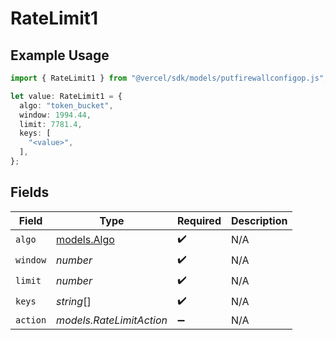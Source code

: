 # RateLimit1

## Example Usage

```typescript
import { RateLimit1 } from "@vercel/sdk/models/putfirewallconfigop.js";

let value: RateLimit1 = {
  algo: "token_bucket",
  window: 1994.44,
  limit: 7781.4,
  keys: [
    "<value>",
  ],
};
```

## Fields

| Field                            | Type                             | Required                         | Description                      |
| -------------------------------- | -------------------------------- | -------------------------------- | -------------------------------- |
| `algo`                           | [models.Algo](../models/algo.md) | :heavy_check_mark:               | N/A                              |
| `window`                         | *number*                         | :heavy_check_mark:               | N/A                              |
| `limit`                          | *number*                         | :heavy_check_mark:               | N/A                              |
| `keys`                           | *string*[]                       | :heavy_check_mark:               | N/A                              |
| `action`                         | *models.RateLimitAction*         | :heavy_minus_sign:               | N/A                              |